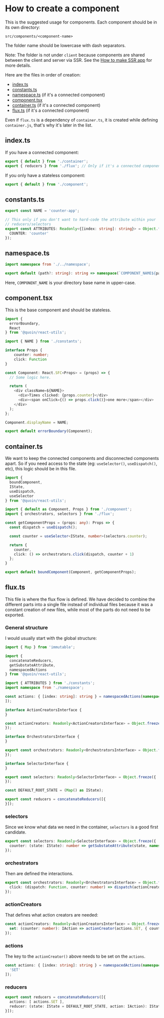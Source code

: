 # How to create a component

This is the suggested usage for components. Each component should be in its own
directory:

    src/components/<component-name>

The folder name should be lowercase with dash separators.

Note: The folder is not under `client` because components are shared between the
client and server via SSR. See the [How to make SSR app](ssr.md) for more
details.

Here are the files in order of creation:

- [index.ts](#index)
- [constants.ts](#constants)
- [namespace.ts](#namespace) (if it's a connected component)
- [component.tsx](#component)
- [container.ts](#container) (if it's a connected component)
- [flux.ts](#flux) (if it's a connected component)

Even if `flux.ts` is a dependency of `container.ts`, it is created while
defining `container.js`, that's why it's later in the list.


## index.ts <a name="index"></a>

If you have a connected component:

```typescript
export { default } from './container';
export { reducers } from './flux'; // Only if it's a connected component with reducers
```

If you only have a stateless component:

```typescript
export { default } from './component';
```


## constants.ts <a name="constants"></a>

```typescript
export const NAME = 'counter-app';

// This only if you don't want to hard-code the attribute within your
// reducers/selectors
export const ATTRIBUTES: Readonly<{[index: string]: string}> = Object.freeze({
  COUNTER: 'counter'
});
```


## namespace.ts <a name="namespace"></a>

```typescript
import namespace from './../namespace';

export default (path?: string): string => namespace(`COMPONENT_NAME${path ?  `.${path}` : ''}`);
```

Here, `COMPONENT_NAME` is your directory base name in upper-case.


## component.tsx <a name="component"></a>

This is the base component and should be stateless.

```typescript
import {
  errorBoundary,
  React
} from '@quoin/react-utils';

import { NAME } from './constants';

interface Props {
    counter: number;
    click: Function
}

const Component: React.SFC<Props> = (props) => {
  // Some logic here.

  return (
    <div className=${NAME}>
      <div>Times clicked: {props.counter}</div>
      <div><span onClick={() => props.click()}>one more</span></div>
    </div>
  );
};

Component.displayName = NAME;

export default errorBoundary(Component);
```


## container.ts <a name="container"></a>

We want to keep the connected components and disconnected components apart. So
if you need access to the state (eg: `useSelector()`, `useDispatch()`, etc),
this logic should be in this file.

```typescript
import {
  boundComponent,
  IState,
  useDispatch,
  useSelector
} from '@quoin/react-utils';

import { default as Component, Props } from './component';
import { orchestrators, selectors } from './flux';

const getComponentProps = (props: any): Props => {
  const dispatch = useDispatch();

  const counter = useSelector<IState, number>(selectors.counter);

  return {
    counter,
    click: () => orchestrators.click(dispatch, counter + 1)
  };
}

export default boundComponent(Component, getComponentProps);
```


## flux.ts <a name="flux"></a>

This file is where the flux flow is defined. We have decided to combine the
different parts into a single file instead of individual files because it was a
constant creation of new files, while most of the parts do not need to be
exported.


### General structure

I would usually start with the global structure:

```typescript
import { Map } from 'immutable';

import {
  concatenateReducers,
  getSubstateAttribute,
  namespacedActions
} from '@quoin/react-utils';

import { ATTRIBUTES } from './constants';
import namespace from './namespace';

const actions: { [index: string]: string } = namespacedActions(namespace, [
]);

interface ActionCreatorsInterface {
}

const actionCreators: Readonly<ActionCreatorsInterface> = Object.freeze({
});

interface OrchestratorsInterface {
}

export const orchestrators: Readonly<OrchestratorsInterface> = Object.freeze({
});

interface SelectorInterface {
}

export const selectors: Readonly<SelectorInterface> = Object.freeze({
});

const DEFAULT_ROOT_STATE = (Map() as IState);

export const reducers = concatenateReducers([{
}]);
```

### selectors

Since we know what data we need in the container, `selectors` is a good first
candidate.

```typescript
export const selectors: Readonly<SelectorInterface> = Object.freeze({
  counter: (state: IState): number => getSubstateAttribute(state, namespace, ATTRIBUTES.COUNTER, 0)
});
```


### orchestrators

Then are defined the interactions.

```typescript
export const orchestrators: Readonly<OrchestratorsInterface> = Object.freeze({
  click: (dispatch: Function, counter: number) => dispatch(actionCreators.set(counter))
});
```


### actionCreators

That defines what action creators are needed:

```typescript
const actionCreators: Readonly<ActionCreatorsInterface> = Object.freeze({
  set: (counter: number): IAction => actionCreator(actions.SET, { counter })
});
```


### actions

The key to the `actionCreator()` above needs to be set on the `actions`.

```typescript
const actions: { [index: string]: string } = namespacedActions(namespace, [
  'SET'
]);
```


### reducers

```typescript
export const reducers = concatenateReducers([{
  actions: [ actions.SET ],
  reducer: (state: IState = DEFAULT_ROOT_STATE, action: IAction): IState => setSubstateAttribute(state, namespace, ATTRIBUTES.COUNTER, action.payload?.counter)
}]);
```
